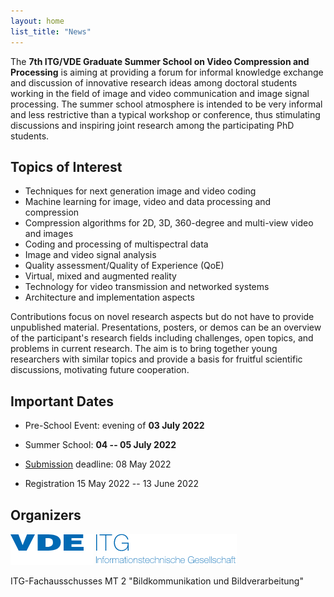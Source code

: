 ```yaml
---
layout: home
list_title: "News"
---
```


The **7th ITG/VDE Graduate Summer School on Video Compression and Processing** is aiming at providing a forum for informal knowledge exchange and discussion of innovative research ideas among doctoral students working in the field of image and video communication and image signal processing. 
The summer school atmosphere is intended to be very informal and less restrictive than a typical workshop or conference, thus stimulating discussions and inspiring joint research among the participating PhD students. 

## Topics of Interest

* Techniques for next generation image and video coding
* Machine learning for image, video and data processing and compression
* Compression algorithms for 2D, 3D, 360-degree and multi-view video and images
* Coding and processing of multispectral data
* Image and video signal analysis
* Quality assessment/Quality of Experience (QoE)
* Virtual, mixed and augmented reality
* Technology for video transmission and networked systems
* Architecture and implementation aspects

Contributions focus on novel research aspects but do not have to provide unpublished material. Presentations, posters, or demos can be an overview of the participant's research fields including challenges, open topics, and problems in current research. 
The aim is to bring together young researchers with similar topics and provide a basis for fruitful scientific discussions, motivating future cooperation.

## Important Dates

* Pre-School Event: evening of **03 July 2022** 
* Summer School: **04 -- 05 July 2022** 

* [Submission](01_howto.md) deadline: 08 May 2022
* Registration 15 May 2022 -- 13 June 2022

## Organizers 

![VDE logo](/assets/images/vde.png) 
![ITG logo](/assets/images/itg.png)

ITG-Fachausschusses MT 2 "Bildkommunikation und Bildverarbeitung"



 
